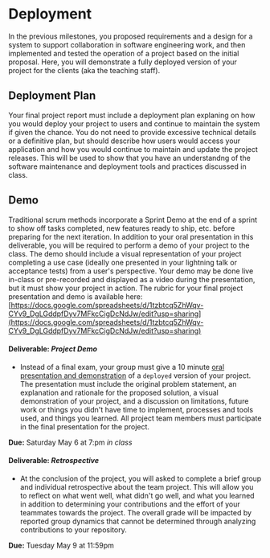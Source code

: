 # Deployment

In the previous milestones, you proposed requirements and a design for a system to support collaboration in software engineering work, and then implemented and tested the operation of a project based on the initial proposal. Here, you will demonstrate a fully deployed version of your project for the clients (aka the teaching staff).

## Deployment Plan

Your final project report must include a deployment plan explaning on how you would deploy your project to users and continue to maintain the system if given the chance. You do not need to provide excessive technical details or a definitive plan, but should describe how users would access your application and how you would continue to maintain and update the project releases. This will be used to show that you have an understandng of the software maintenance and deployment tools and practices discussed in class.

## Demo

Traditional scrum methods incorporate a Sprint Demo at the end of a sprint to show off tasks completed, new features ready to ship, etc. before preparing for the next iteration. In addition to your oral presentation in this deliverable, you will be required to perform a demo of your project to the class. The demo should include a visual representation of your project completing a use case (ideally one presented in your lightning talk or acceptance tests) from a user's perspective. Your demo may be done live in-class or pre-recorded and displayed as a video during the presentation, but it must show your project in action. The rubric for your final project presentation and demo is available here: [https://docs.google.com/spreadsheets/d/1tzbtcq5ZhWqv-CYv9_DgLGddpfDyv7MFkcCigDcNdJw/edit?usp=sharing](https://docs.google.com/spreadsheets/d/1tzbtcq5ZhWqv-CYv9_DgLGddpfDyv7MFkcCigDcNdJw/edit?usp=sharing)


#### Deliverable: _Project Demo_
  * Instead of a final exam, your group must give a 10 minute [oral presentation and demonstration](DEPLOY.md) of a `deployed` version of your project. The presentation must include the original problem statement, an explanation and rationale for the proposed solution, a visual demonstration of your project, and a discussion on limitations, future work or things you didn't have time to implement, processes and tools used, and things you learned. All project team members must participate in the final presentation for the project.

**Due:** Saturday May 6 at 7:pm _in class_

#### Deliverable: _Retrospective_
  * At the conclusion of the project, you will asked to complete a brief group and individual retrospective about the team project. This will allow you to reflect on what went well, what didn't go well, and what you learned in addition to determining your contributions and the effort of your teammates towards the project. The overall grade will be impacted by reported group dynamics that cannot be determined through analyzing contributions to your repository.

**Due:** Tuesday May 9 at 11:59pm
